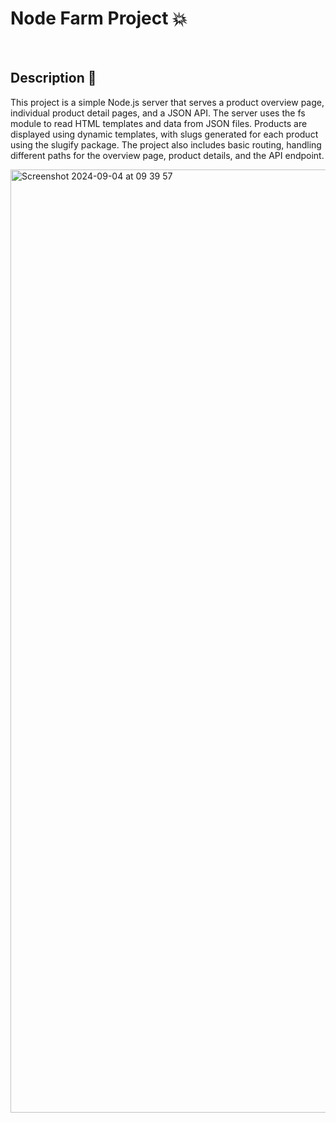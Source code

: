# Node Farm Project 💥

<br />

## Description 💬

This project is a simple Node.js server that serves a product overview page, individual product detail pages, and a JSON API. The server uses the fs module to read HTML templates and data from JSON files. Products are displayed using dynamic templates, with slugs generated for each product using the slugify package. The project also includes basic routing, handling different paths for the overview page, product details, and the API endpoint.

<img width="1509" alt="Screenshot 2024-09-04 at 09 39 57" src="https://github.com/user-attachments/assets/9465291e-a8ff-4157-8e87-97a981b2d454">
